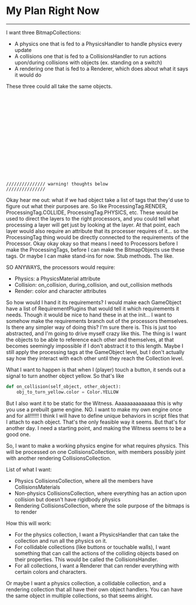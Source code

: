 # My Plan Right Now
<hr>

I want three BitmapCollections:
* A physics one that is fed to a PhysicsHandler to handle physics every update
* A collisions one that is fed to a CollisionsHandler to run actions upon/during collisions with objects (ex. standing on a switch)
* A rendering one that is fed to a Renderer, which does about what it says it would do

These three could all take the same objects.

<br><br><br><br><br><br><br><br><br><br><br><br><br><br>
<code style="text-align:center">/////////////// warning! thoughts below ///////////////</code>  

Okay hear me out: what if we had object take a list of tags that they'd use to figure out what their purposes are. So like ProcessingTag.RENDER, ProcessingTag.COLLIDE, ProcessingTag.PHYSICS, etc. These would be used to direct the layers to the right processors, and you could tell what processing a layer will get just by looking at the layer. At that point, each layer would also require an attribute that its processer requires of it... so the ProcessingTag thing would be directly connected to the requirements of the Processor. Okay okay okay so that means I need to Processors before I make the ProcessingTags, before I can make the BitmapObjects use these tags. Or maybe I can make stand-ins for now. Stub methods. The like.

SO ANYWAYS, the processors would require:
* Physics: a PhysicsMaterial attribute
* Collision: on_collision, during_collision, and out_collision methods
* Render: color and character attributes

So how would I hand it its requirements? I would make each GameObject have a list of RequirementPlugins that would tell it which requirements it needs. Though it would be nice to hand these in at the init... I want to somehow make the requirements branch out of the processors themselves. Is there any simpler way of doing this? I'm sure there is. This is just too abstracted, and I'm going to drive myself crazy like this. The thing is I want the objects to be able to reference each other and themselves, at that becomes seemingly impossible if I don't abstract it to this length. Maybe I still apply the processing tags at the GameObject level, but I don't actually say how they interact with each other until they reach the Collection level.

What I want to happen is that when I (player) touch a button, it sends out a signal to turn another object yellow. So that's like 
```py
def on_collision(self_object, other_object):
    obj_to_turn_yellow.color = Color.YELLOW
```
But I also want it to be static for the Witness. Aaaaaaaaaaaaaa this is why you use a prebuilt game engine. NO. I want to make my own engine once and for all!!!!!! I think I will have to define unique behaviors in script files that I attach to each object. That's the only feasible way it seems. But that's for another day. I need a starting point, and making the Witness seems to be a good one.









So, I want to make a working physics engine for what requires physics. This will be processed on one CollisionsCollection, with members possibly joint with another rendering CollisionsCollection. 

List of what I want:
* Physics CollisionsCollection, where all the members have CollisionsMaterials
* Non-physics CollisionsCollection, where everything has an action upon collision but doesn't have rigidbody physics
* Rendering CollisionsCollection, where the sole purpose of the bitmaps is to render

How this will work:
* For the physics collection, I want a PhysicsHandler that can take the collection and run all the physics on it.
* For collidable collections (like buttons or touchable walls), I want something that can call the actions of the colliding objects based on their properties. This would be called the CollisionsHandler.
* For all collections, I want a Renderer that can render everything with certain colors and characters.

Or maybe I want a physics collection, a collidable collection, and a rendering collection that all have their own object handlers. You can have the same object in multiple collections, so that seems alright.